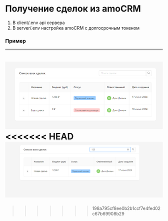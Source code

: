 # Получение сделок из amoCRM


1. В client/.env api сервера
2. В server/.env настройка amoCRM с долгосрочным токеном

### Пример
___

![Форма создание](./assets/img1.png)
<<<<<<< HEAD
![Форма создание](./assets/img2.png)
=======
>>>>>>> 198a795cf8ee0b2b1ccf7e4fed02c67b69908b29
